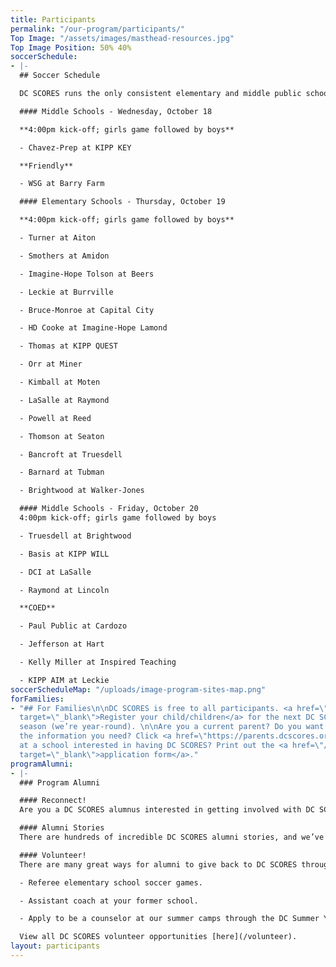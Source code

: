 ```yaml
---
title: Participants
permalink: "/our-program/participants/"
Top Image: "/assets/images/masthead-resources.jpg"
Top Image Position: 50% 40%
soccerSchedule:
- |-
  ## Soccer Schedule

  DC SCORES runs the only consistent elementary and middle public school soccer leagues for both boys and girls in the District of Columbia. Additionally, beginning in the fall of 2016, DC SCORES is running the DC SCORES City League, a District-wide recreation center soccer league run in partnership with the DC Department of Parks and Recreation. <a href="https://www.google.com/maps/d/u/0/viewer?mid=1ArueGtkLKryfnhjFva-7hHSZlD8&ll=38.8939219214454%2C-77.01469049999997&z=12" target="_blank">MAP of SITES</a>

  #### Middle Schools - Wednesday, October 18

  **4:00pm kick-off; girls game followed by boys**

  - Chavez-Prep at KIPP KEY

  **Friendly**

  - WSG at Barry Farm

  #### Elementary Schools - Thursday, October 19

  **4:00pm kick-off; girls game followed by boys**

  - Turner at Aiton

  - Smothers at Amidon

  - Imagine-Hope Tolson at Beers

  - Leckie at Burrville

  - Bruce-Monroe at Capital City

  - HD Cooke at Imagine-Hope Lamond

  - Thomas at KIPP QUEST

  - Orr at Miner

  - Kimball at Moten

  - LaSalle at Raymond

  - Powell at Reed

  - Thomson at Seaton

  - Bancroft at Truesdell

  - Barnard at Tubman

  - Brightwood at Walker-Jones

  #### Middle Schools - Friday, October 20
  4:00pm kick-off; girls game followed by boys

  - Truesdell at Brightwood

  - Basis at KIPP WILL

  - DCI at LaSalle

  - Raymond at Lincoln

  **COED**

  - Paul Public at Cardozo

  - Jefferson at Hart

  - Kelly Miller at Inspired Teaching

  - KIPP AIM at Leckie
soccerScheduleMap: "/uploads/image-program-sites-map.png"
forFamilies:
- "## For Families\n\nDC SCORES is free to all participants. <a href=\"http://register.dcscores.org\"
  target=\"_blank\">Register your child/children</a> for the next DC SCORES programming
  season (we’re year-round). \n\nAre you a current parent? Do you want to get all
  the information you need? Click <a href=\"https://parents.dcscores.org/\" target=\"_blank\">HERE</a>\n\nWork
  at a school interested in having DC SCORES? Print out the <a href=\"/uploads/dc-scores-new-school-application-2017.pdf\"
  target=\"_blank\">application form</a>."
programAlumni:
- |-
  ### Program Alumni

  #### Reconnect!
  Are you a DC SCORES alumnus interested in getting involved with DC SCORES? It’s easy to do! Simply email <a href="mailto:alumni@dcscores.org" target="_blank">alumni@dcscores.org</a>. You can also connect on social media by following <a href="https://www.instagram.com/DCSalumni/" target="_blank">@DCSalumni</a> on Instagram and @dcscores on Snapchat.

  #### Alumni Stories
  There are hundreds of incredible DC SCORES alumni stories, and we’ve been lucky to document just a few of them on our [blog](/blog).

  #### Volunteer!
  There are many great ways for alumni to give back to DC SCORES through volunteering.

  - Referee elementary school soccer games.

  - Assistant coach at your former school.

  - Apply to be a counselor at our summer camps through the DC Summer Youth Employment Program (SYEP).

  View all DC SCORES volunteer opportunities [here](/volunteer).
layout: participants
---
```


